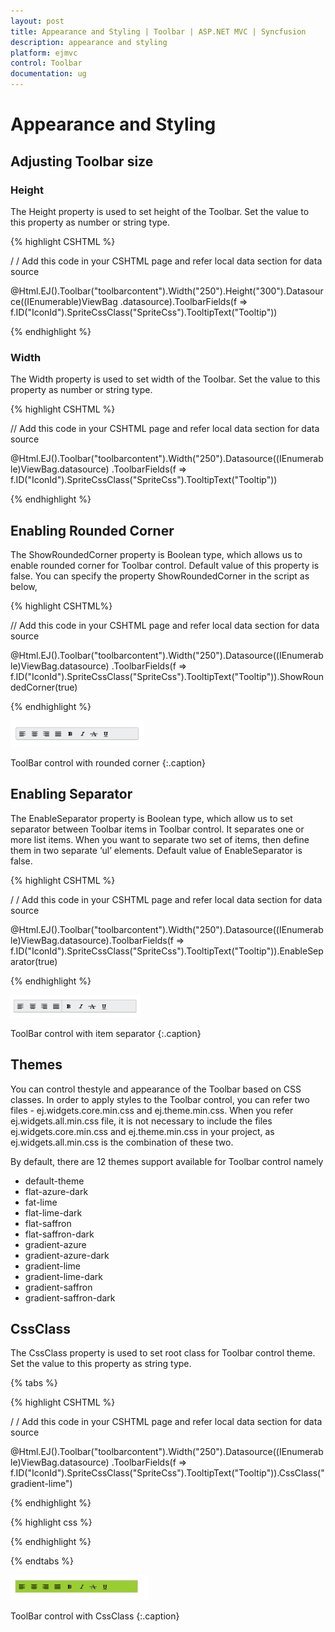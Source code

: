 ```yaml
---
layout: post
title: Appearance and Styling | Toolbar | ASP.NET MVC | Syncfusion
description: appearance and styling 
platform: ejmvc
control: Toolbar
documentation: ug
---
```


# Appearance and Styling 

## Adjusting Toolbar size

### Height

The Height property is used to set height of the Toolbar. Set the value to this property as number or string type.



{% highlight CSHTML %}

/ / Add this code in your CSHTML page and refer local data section for data source

<div class="cols-sample-area">
    @Html.EJ().Toolbar("toolbarcontent").Width("250").Height("300").Datasource((IEnumerable<ToolbarLocalBinding>)ViewBag
	.datasource).ToolbarFields(f => f.ID("IconId").SpriteCssClass("SpriteCss").TooltipText("Tooltip"))

</div>

{% endhighlight %}


### Width

The Width property is used to set width of the Toolbar. Set the value to this property as number or string type.



{% highlight CSHTML %}

// Add this code in your CSHTML page and refer local data section for data source

<div class="cols-sample-area"> 
   @Html.EJ().Toolbar("toolbarcontent").Width("250").Datasource((IEnumerable<ToolbarLocalBinding>)ViewBag.datasource)
   .ToolbarFields(f => f.ID("IconId").SpriteCssClass("SpriteCss").TooltipText("Tooltip"))

</div>

{% endhighlight %}

## Enabling Rounded Corner 

The ShowRoundedCorner property is Boolean type, which allows us to enable rounded corner for Toolbar control. Default value of this property is false. You can specify the property ShowRoundedCorner in the script as below,




{% highlight CSHTML%}

// Add this code in your CSHTML page and refer local data section for data source

<div class="cols-sample-area">  
  @Html.EJ().Toolbar("toolbarcontent").Width("250").Datasource((IEnumerable<ToolbarLocalBinding>)ViewBag.datasource)
  .ToolbarFields(f => f.ID("IconId").SpriteCssClass("SpriteCss").TooltipText("Tooltip")).ShowRoundedCorner(true)

</div>

{% endhighlight %}

![](Appearance-and-Styling_images/Appearance-and-Styling_img1.png)

ToolBar control with rounded corner
{:.caption}

## Enabling Separator 

The EnableSeparator property is Boolean type, which allow us to set separator between Toolbar items in Toolbar control. It separates one or more list items. When you want to separate two set of items, then define them in two separate ‘ul’ elements. Default value of EnableSeparator is false.



{% highlight CSHTML %}

/ / Add this code in your CSHTML page and refer local data section for data source

<div class="cols-sample-area">    @Html.EJ().Toolbar("toolbarcontent").Width("250").Datasource((IEnumerable<ToolbarLocalBinding>)ViewBag.datasource).ToolbarFields(f => f.ID("IconId").SpriteCssClass("SpriteCss").TooltipText("Tooltip")).EnableSeparator(true)

</div>

{% endhighlight %}



![](Appearance-and-Styling_images/Appearance-and-Styling_img2.png)

ToolBar control with item separator
{:.caption}

## Themes

You can control thestyle and appearance of the Toolbar based on CSS classes. In order to apply styles to the Toolbar control, you can refer two files - ej.widgets.core.min.css and ej.theme.min.css. When you refer ej.widgets.all.min.css file, it is not necessary to include the files ej.widgets.core.min.css and ej.theme.min.css in your project, as ej.widgets.all.min.css is the combination of these two. 

By default, there are 12 themes support available for Toolbar control namely

* default-theme
* flat-azure-dark
* fat-lime
* flat-lime-dark
* flat-saffron
* flat-saffron-dark
* gradient-azure
* gradient-azure-dark
* gradient-lime
* gradient-lime-dark
* gradient-saffron
* gradient-saffron-dark

## CssClass 

The CssClass property is used to set root class for Toolbar control theme. Set the value to this property as string type.

{% tabs %}



{% highlight CSHTML %} 

/ / Add this code in your CSHTML page and refer local data section for data source

<div class="cols-sample-area"> 
   @Html.EJ().Toolbar("toolbarcontent").Width("250").Datasource((IEnumerable<ToolbarLocalBinding>)ViewBag.datasource)
   .ToolbarFields(f => f.ID("IconId").SpriteCssClass("SpriteCss").TooltipText("Tooltip")).CssClass("gradient-lime")

</div>

{% endhighlight %}




{% highlight css %}

<style>

	.gradient-lime 
	{

		background-color: yellowgreen;

	}

</style>

{% endhighlight %}

{% endtabs %}  

![](Appearance-and-Styling_images/Appearance-and-Styling_img3.png)


ToolBar control with CssClass
{:.caption}
